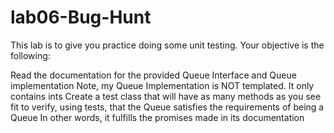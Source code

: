 # lab06-Bug-Hunt

This lab is to give you practice doing some unit testing. Your objective is the following:

Read the documentation for the provided Queue Interface and Queue implementation
Note, my Queue Implementation is NOT templated. It only contains ints
Create a test class that will have as many methods as you see fit to verify, using tests, that the Queue satisfies the requirements of being a Queue
In other words, it fulfills the promises made in its documentation
